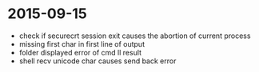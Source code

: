 # 2015-09-15
* check if securecrt session exit causes the abortion of current process 
* missing first char in first line of output
* folder displayed error of cmd ll result
* shell recv unicode char causes send back error
